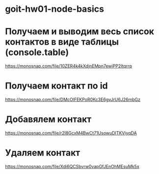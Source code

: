 # goit-hw01-node-basics

# Получаем и выводим весь список контактов в виде таблицы (console.table)

https://monosnap.com/file/10ZER4k4kXdjnEMpn7ewiPP2Itqrrp

# Получаем контакт по id

https://monosnap.com/file/DMcOlFEKPoR0Kc3E6gvJrU6J26mbGz

# Добавялем контакт

https://monosnap.com/file/r2I8GcxM4BwCt71UsowuDITKViyqDA

# Удаляем контакт

https://monosnap.com/file/Xdi6QCSbvrw0vapGfJEnOhMEsuMk5x
